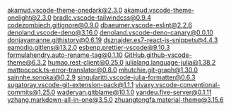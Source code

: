 akamud.vscode-theme-onedark@2.3.0
akamud.vscode-theme-onelight@2.3.0
bradlc.vscode-tailwindcss@0.9.4
codezombiech.gitignore@0.9.0
dbaeumer.vscode-eslint@2.2.6
denoland.vscode-deno@3.16.0
denoland.vscode-deno-canary@0.0.10
donjayamanne.githistory@0.6.19
dsznajder.es7-react-js-snippets@4.4.3
eamodio.gitlens@13.2.0
esbenp.prettier-vscode@9.10.3
formulahendry.auto-rename-tag@0.1.10
GitHub.github-vscode-theme@6.3.2
humao.rest-client@0.25.0
julialang.language-julia@1.38.2
mattpocock.ts-error-translator@0.8.0
mhutchie.git-graph@1.30.0
sainnhe.sonokai@0.2.9
singularitti.vscode-julia-formatter@0.6.3
sugatoray.vscode-git-extension-pack@1.1.1
vivaxy.vscode-conventional-commits@1.25.0
waderyan.gitblame@10.1.0
yandeu.five-server@0.1.11
yzhang.markdown-all-in-one@3.5.0
zhuangtongfa.material-theme@3.15.6
